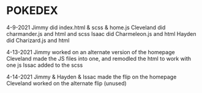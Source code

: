 # POKEDEX

4-9-2021
Jimmy did index.html & scss & home.js
Cleveland did charmander.js and html and scss
Isaac did Charmeleon.js and html
Hayden did Charizard.js and html

4-13-2021
Jimmy worked on an alternate version of the homepage
Cleveland made the JS files into one, and remodled the html to work with one js
Issac added to the scss

4-14-2021
Jimmy & Hayden & Issac made the flip on the homepage
Cleveland worked on the alternate flip (unused)
